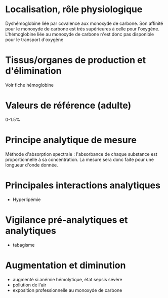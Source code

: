 # Localisation, rôle physiologique

Dyshémoglobine liée par covalence aux monoxyde de carbone. Son affinité
pour le monoxyde de carbone est très supérieures à celle pour l'oxygène.
L'hémoglobine liée au monoxyde de carbone n'est donc pas disponible pour
le transport d'oxygène

# Tissus/organes de production et d\'élimination

Voir fiche hémoglobine

# Valeurs de référence (adulte)

0-1.5%

# Principe analytique de mesure

Méthode d'absorption spectrale : l'absorbance de chaque substance est
proportionnelle à sa concentration. La mesure sera donc faite pour une
longueur d'onde donnée.

# Principales interactions analytiques

-   Hyperlipémie

# Vigilance pré-analytiques et analytiques

-   tabagisme

# Augmentation et diminution

-   augmenté si anémie hémolytique, état sepsis sévère
-   pollution de l'air
-   exposition professionnelle au monoxyde de carbone
